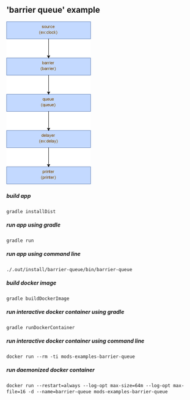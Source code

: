 <!-- generated, do not modify -->
## 'barrier queue' example
![diagram](docs/files/diagram.png)

##### build app
```
gradle installDist
```

##### run app using gradle
```
gradle run
```

##### run app using command line
```
./.out/install/barrier-queue/bin/barrier-queue
```

##### build docker image
```
gradle buildDockerImage
```

##### run interactive docker container using gradle
```
gradle runDockerContainer
```

##### run interactive docker container using command line
```
docker run --rm -ti mods-examples-barrier-queue
```

##### run daemonized docker container
```
docker run --restart=always --log-opt max-size=64m --log-opt max-file=16 -d --name=barrier-queue mods-examples-barrier-queue
```

